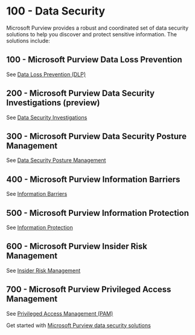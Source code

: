 # 100 - Data Security

Microsoft Purview provides a robust and coordinated set of data security solutions to help you discover and protect sensitive information. The solutions include:

## 100 - Microsoft Purview Data Loss Prevention

See [Data Loss Prevention (DLP)](./100/README.md)

## 200 - Microsoft Purview Data Security Investigations (preview)

See [Data Security Investigations ](./200/README.md)

## 300 - Microsoft Purview Data Security Posture Management

See [Data Security Posture Management](./300/README.md)

## 400 - Microsoft Purview Information Barriers

See [Information Barriers](./400/README.md)

## 500 - Microsoft Purview Information Protection

See [Information Protection](./500/README.md)

## 600 - Microsoft Purview Insider Risk Management

See [Insider Risk Management](./600/README.md)

## 700 - Microsoft Purview Privileged Access Management

See [Privileged Access Management (PAM)](./700/README.md)

Get started with [Microsoft Purview data security solutions](https://learn.microsoft.com/en-us/purview/purview-security)
